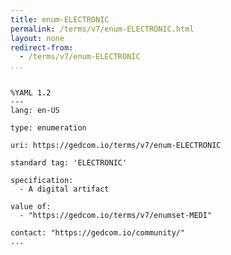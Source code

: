 ```yaml
---
title: enum-ELECTRONIC
permalink: /terms/v7/enum-ELECTRONIC.html
layout: none
redirect-from:
  - /terms/v7/enum-ELECTRONIC
...
```


```

%YAML 1.2
---
lang: en-US

type: enumeration

uri: https://gedcom.io/terms/v7/enum-ELECTRONIC

standard tag: 'ELECTRONIC'

specification:
  - A digital artifact

value of:
  - "https://gedcom.io/terms/v7/enumset-MEDI"

contact: "https://gedcom.io/community/"
...

```
